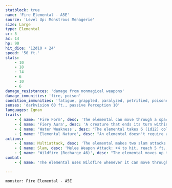```yaml
---
statblock: true
name: 'Fire Elemental - A5E'
source: 'Level Up: Monstrous Menagerie'
size: Large
type: Elemental
cr: 5
ac: 14
hp: 90
hit_dice: '12d10 + 24'
speed: '50 ft.'
stats:
    - 10
    - 18
    - 14
    - 6
    - 10
    - 6
damage_resistances: 'damage from nonmagical weapons'
damage_immunities: 'fire, poison'
condition_immunities: 'fatigue, grappled, paralyzed, petrified, poisoned, prone, restrained, unconscious'
senses: 'darkvision 60 ft., passive Perception 10'
languages: Ignan
traits:
    - { name: 'Fire Form', desc: 'The elemental can move through a space as narrow as 1 inch wide without squeezing.' }
    - { name: 'Fiery Aura', desc: 'A creature that ends its turn within 5 feet of the fire elemental takes 5 (1d10) fire damage. A creature that touches the elemental or hits it with a melee attack while within 5 feet of it takes 5 (1d10) fire damage. The elemental sheds bright light in a 30-foot radius and dim light for an additional 30 feet.' }
    - { name: 'Water Weakness', desc: "The elemental takes 6 (1d12) cold damage if it enters a body of water or starts its turn in a body of water, is splashed with at least 5 gallons of water, or is hit by a water elemental's slam attack." }
    - { name: 'Elemental Nature', desc: "An elemental doesn't require air, sustenance, or sleep." }
actions:
    - { name: Multiattack, desc: 'The elemental makes two slam attacks.' }
    - { name: Slam, desc: 'Melee Weapon Attack: +4 to hit, reach 5 ft., one target. Hit: 13 (2d8 + 4) fire damage, and the target suffers 5 (1d10) ongoing fire damage. A creature can use an action to end the ongoing damage.' }
    - { name: 'Wildfire (Recharge 46)', desc: "The elemental moves up to half its Speed without provoking opportunity attacks. It can enter the spaces of hostile creatures but not end this movement there. When a creature shares its space with the elemental for the first time during this movement, the creature is subject to the elemental's Fiery Aura and the elemental can make a slam attack against that creature." }
combat:
    - { name: 'The elemental uses Wildfire whenever it can move through the spaces of at least two enemies', desc: 'It prioritizes enemies who are not yet on fire. Elementals retreat only if ordered to do so.' }

---
```

```statblock
monster: Fire Elemental - A5E
```
